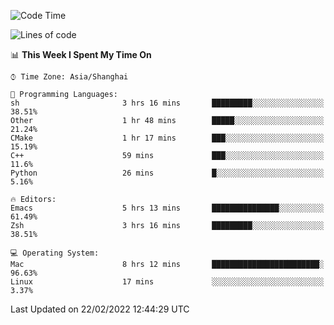 <!--START_SECTION:waka-->
![Code Time](http://img.shields.io/badge/Code%20Time-623%20hrs%2040%20mins-blue)

![Lines of code](https://img.shields.io/badge/From%20Hello%20World%20I%27ve%20Written-22%20Thousand%20lines%20of%20code-blue)

📊 **This Week I Spent My Time On** 

```text
⌚︎ Time Zone: Asia/Shanghai

💬 Programming Languages: 
sh                       3 hrs 16 mins       █████████░░░░░░░░░░░░░░░░   38.51% 
Other                    1 hr 48 mins        █████░░░░░░░░░░░░░░░░░░░░   21.24% 
CMake                    1 hr 17 mins        ███░░░░░░░░░░░░░░░░░░░░░░   15.19% 
C++                      59 mins             ███░░░░░░░░░░░░░░░░░░░░░░   11.6% 
Python                   26 mins             █░░░░░░░░░░░░░░░░░░░░░░░░   5.16%

🔥 Editors: 
Emacs                    5 hrs 13 mins       ███████████████░░░░░░░░░░   61.49% 
Zsh                      3 hrs 16 mins       █████████░░░░░░░░░░░░░░░░   38.51%

💻 Operating System: 
Mac                      8 hrs 12 mins       ████████████████████████░   96.63% 
Linux                    17 mins             ░░░░░░░░░░░░░░░░░░░░░░░░░   3.37%

```


 Last Updated on 22/02/2022 12:44:29 UTC
<!--END_SECTION:waka-->
